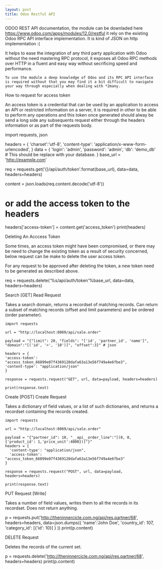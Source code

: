 ```yaml
---
layout: post
title: Odoo Restful API
---
```




ODOO REST API documentation, the module can be downladed here https://www.odoo.com/apps/modules/12.0/restful it rely on the existing Odoo RPC API interface implementation. It is kind of JSON on http implementation :(

It helps to ease the integration of any third party application with Odoo without the need mastering RPC protocol, it exposes all Odoo RPC methods over HTTP in a fluent and easy way without secrificing speed and performance.

    To use the module a deep knowledge of Odoo and its RPC API interface is required without that you may find it a bit difficult to navigate your way through especially when dealing with *2many.

How to request for access token

An access token is a credential that can be used by an application to access an API or restricted information on a server, it is required in other to be able to perform any operations and this token once generated should alway be send a long side any subsequents request either through the headers information or as part of the requests body.

import requests, json

headers = {
    'charset':'utf-8',
    'content-type': 'application/x-www-form-urlencoded',
}
data = {
    'login': 'admin',
    'password': 'admin',
    'db': 'demo_db' # This should be replace with your database.
}
base_url = 'http://example.com'

req = requests.get('{}/api/auth/token'.format(base_url), 
  data=data, headers=headers)

content = json.loads(req.content.decode('utf-8'))

# or add the access token to the headers
headers['access-token'] = content.get('access_token') 
print(headers)

Deleting An Acccess Token

Some times, an access token might have been compromised, or there may be need to change the existing token as a result of security concerned, below request can be make to delete the user access token.

For any request to be approved after deleting the token, a new token need to be generated as described above.

req = requests.delete('%s/api/auth/token'%base_url, data=data, headers=headers)

Search [GET] Read Request

Takes a search domain, returns a recordset of matching records. Can return a subset of matching records (offset and limit parameters) and be ordered (order parameter).

    import requests

    url = "http://localhost:8069/api/sale.order"

    payload = "{"limit": 20, "fields": "['id', 'partner_id', 'name']", "domain":"[('id', '>', '10')]", "offset":3}" # json

    headers = {
    'access-token': "access_token_66899e07f4369120dafa63a13e56f749a4e6fbe3",
    'content-type': "application/json"
    }

    response = requests.request("GET", url, data=payload, headers=headers)

    print(response.text)

Create [POST] Create Request

Takes a dictionary of field values, or a list of such dictionaries, and returns a recordset containing the records created.

    import requests

    url = "http://localhost:8069/api/sale.order"

    payload = "{"partner_id": 10, "__api__order_line":"[(0, 0,  {'product_id': 1,'price_unit':4000})]"}"
    headers = {
      'content-type': "application/json",
      'access-token': "access_token_66899e07f4369120dafa63a13e56f749a4e6fbe3"
    }

    response = requests.request("POST", url, data=payload, headers=headers)

    print(response.text)

PUT Request [Write]

Takes a number of field values, writes them to all the records in its recordset. Does not return anything.

p = requests.put('http://theninnercicle.com.ng/api/res.partner/68', headers=headers,
                 data=json.dumps({
    'name':'John Doe',
    'country_id': 107,
    'category_id': [{'id': 10}]
    }
))
print(p.content)

DELETE Request

Deletes the records of the current set.

p = requests.delete('http://theninnercicle.com.ng/api/res.partner/68', headers=headers)
print(p.content)